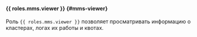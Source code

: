 #### {{ roles.mms.viewer }} {#mms-viewer}

Роль `{{ roles.mms.viewer }}` позволяет просматривать информацию о кластерах, логах их работы и квотах.
